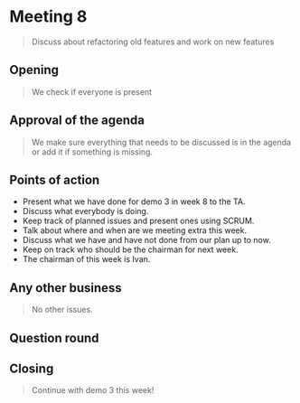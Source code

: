 # Meeting 8
> Discuss about refactoring old features and work on new features


## Opening
> We check if everyone is present


## Approval of the agenda

> We make sure everything that needs to be discussed is in the agenda or add it if something is missing.


## Points of action


*  Present what we have done for demo 3 in week 8 to the TA.
*  Discuss what everybody is doing.
*  Keep track of planned issues and present ones using SCRUM.
*  Talk about where and when are we meeting extra this week.
*  Discuss what we have and have not done from our plan up to now.
*  Keep on track who should be the chairman for next week.
*  The chairman of this week is Ivan.

## Any other business

> No other issues.

## Question round


## Closing

> Continue with demo 3 this week!
